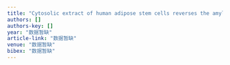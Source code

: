 ```yaml
---
title: "Cytosolic extract of human adipose stem cells reverses the amyloid beta-induced mitochondrial apoptosis via P53/Foxo3a pathway"
authors: []
authors-key: []
year: "数据暂缺"
article-link: "数据暂缺"
venue: "数据暂缺"
bibex: "数据暂缺"
---
```

